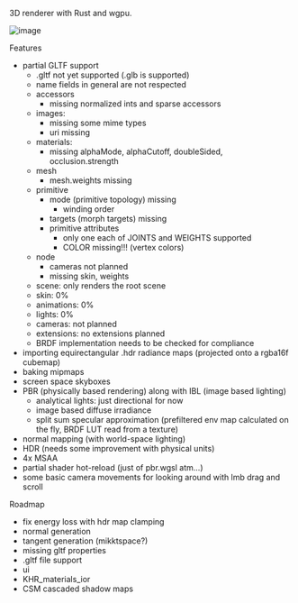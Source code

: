 3D renderer with Rust and wgpu.

![image](https://github.com/user-attachments/assets/3214c60c-b76f-4427-a3d7-553a96656ee0)

Features
- partial GLTF support
    - .gltf not yet supported (.glb is supported)
    - name fields in general are not respected
    - accessors
        - missing normalized ints and sparse accessors
    - images:
        - missing some mime types
        - uri missing
    - materials:
        - missing alphaMode, alphaCutoff, doubleSided, occlusion.strength
    - mesh
        - mesh.weights missing
    - primitive
        - mode (primitive topology) missing
            - winding order
        - targets (morph targets) missing
        - primitive attributes
            - only one each of JOINTS and WEIGHTS supported
            - COLOR missing!!! (vertex colors)
    - node
        - cameras not planned
        - missing skin, weights
    - scene: only renders the root scene
    - skin: 0%
    - animations: 0%
    - lights: 0%
    - cameras: not planned
    - extensions: no extensions planned
    - BRDF implementation needs to be checked for compliance
- importing equirectangular .hdr radiance maps (projected onto a rgba16f cubemap)
- baking mipmaps
- screen space skyboxes
- PBR (physically based rendering) along with IBL (image based lighting)
    - analytical lights: just directional for now
    - image based diffuse irradiance
    - split sum specular approximation (prefiltered env map calculated on the fly, BRDF LUT read from a texture)
- normal mapping (with world-space lighting)
- HDR (needs some improvement with physical units)
- 4x MSAA
- partial shader hot-reload (just of pbr.wgsl atm...)
- some basic camera movements for looking around with lmb drag and scroll

Roadmap
- fix energy loss with hdr map clamping
- normal generation
- tangent generation (mikktspace?)
- missing gltf properties
- .gltf file support
- ui
- KHR_materials_ior
- CSM cascaded shadow maps

